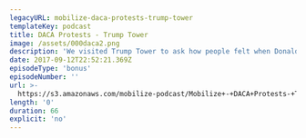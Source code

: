 ```yaml
---
legacyURL: mobilize-daca-protests-trump-tower
templateKey: podcast
title: DACA Protests - Trump Tower
image: /assets/000daca2.png
description: 'We visited Trump Tower to ask how people felt when Donald Trump put the future of DACA in limbo.'
date: 2017-09-12T22:52:21.369Z
episodeType: 'bonus'
episodeNumber: ''
url: >-
  https://s3.amazonaws.com/mobilize-podcast/Mobilize+-+DACA+Protests-+Trump+Tower.mp3
length: '0'
duration: 66
explicit: 'no'
---
```

